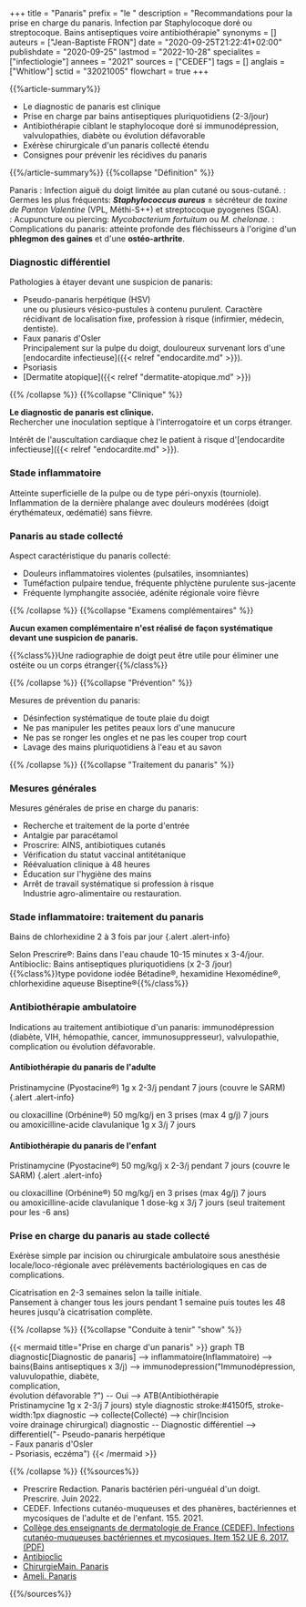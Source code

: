 +++
title = "Panaris"
prefix = "le "
description = "Recommandations pour la prise en charge du panaris. Infection par Staphylocoque doré ou streptocoque. Bains antiseptiques voire antibiothérapie"
synonyms = []
auteurs = ["Jean-Baptiste FRON"]
date = "2020-09-25T21:22:41+02:00"
publishdate = "2020-09-25"
lastmod = "2022-10-28"
specialites = ["infectiologie"]
annees = "2021"
sources = ["CEDEF"]
tags = []
anglais = ["Whitlow"]
sctid = "32021005"
flowchart = true
+++

{{%article-summary%}}

- Le diagnostic de panaris est clinique
- Prise en charge par bains antiseptiques pluriquotidiens (2-3/jour)
- Antibiothérapie ciblant le staphylocoque doré si immunodépression, valvulopathies, diabète ou évolution défavorable
- Exérèse chirurgicale d'un panaris collecté étendu
- Consignes pour prévenir les récidives du panaris

{{%/article-summary%}}
{{%collapse "Définition" %}}

Panaris
: Infection aiguë du doigt limitée au plan cutané ou sous-cutané.
: Germes les plus fréquents: ***Staphylococcus aureus*** ± sécréteur de *toxine de Panton Valentine* (VPL, Méthi-S++) et streptocoque pyogenes (SGA).  
: Acupuncture ou piercing: *Mycobacterium fortuitum* ou *M. chelonae*.
: Complications du panaris: atteinte profonde des fléchisseurs à l'origine d'un **phlegmon des gaines** et d'une **ostéo-arthrite**.

### Diagnostic différentiel

Pathologies à étayer devant une suspicion de panaris:

- Pseudo-panaris herpétique (HSV)  
  une ou plusieurs vésico-pustules à contenu purulent. Caractère récidivant de localisation fixe, profession à risque (infirmier, médecin, dentiste).  
- Faux panaris d'Osler  
  Principalement sur la pulpe du doigt, douloureux survenant lors d'une [endocardite infectieuse]({{< relref "endocardite.md" >}}).
- Psoriasis
- [Dermatite atopique]({{< relref "dermatite-atopique.md" >}})

{{% /collapse %}}
{{%collapse "Clinique" %}}

**Le diagnostic de panaris est clinique.**  
Rechercher une inoculation septique à l'interrogatoire et un corps étranger.

Intérêt de l'auscultation cardiaque chez le patient à risque d'[endocardite infectieuse]({{< relref "endocardite.md" >}}).

### Stade inflammatoire

Atteinte superficielle de la pulpe ou de type péri-onyxis (tourniole).  
Inflammation de la dernière phalange avec douleurs modérées (doigt érythémateux, œdématié) sans fièvre.

### Panaris au stade collecté

Aspect caractéristique du panaris collecté:

- Douleurs inflammatoires violentes (pulsatiles, insomniantes)
- Tuméfaction pulpaire tendue, fréquente phlyctène purulente sus-jacente
- Fréquente lymphangite associée, adénite régionale voire fièvre

{{% /collapse %}}
{{%collapse "Examens complémentaires" %}}

**Aucun examen complémentaire n'est réalisé de façon systématique devant une suspicion de panaris.**

{{%class%}}Une radiographie de doigt peut être utile pour éliminer une ostéite ou un corps étranger{{%/class%}}

{{% /collapse %}}
{{%collapse "Prévention" %}}

Mesures de prévention du panaris:

- Désinfection systématique de toute plaie du doigt
- Ne pas manipuler les petites peaux lors d'une manucure
- Ne pas se ronger les ongles et ne pas les couper trop court
- Lavage des mains pluriquotidiens à l'eau et au savon

{{% /collapse %}}
{{%collapse "Traitement du panaris" %}}

### Mesures générales

Mesures générales de prise en charge du panaris:

- Recherche et traitement de la porte d'entrée
- Antalgie par paracétamol
- Proscrire: AINS, antibiotiques cutanés
- Vérification du statut vaccinal antitétanique
- Réévaluation clinique à 48 heures
- Éducation sur l'hygiène des mains
- Arrêt de travail systématique si profession à risque  
  Industrie agro-alimentaire ou restauration.

### Stade inflammatoire: traitement du panaris

Bains de chlorhexidine 2 à 3 fois par jour
{.alert .alert-info}

Selon Prescrire®: Bains dans l'eau chaude 10-15 minutes x 3-4/jour.  
Antibioclic: Bains antiseptiques pluriquotidiens (x 2-3 /jour)  
{{%class%}}type povidone iodée Bétadine®, hexamidine Hexomédine®, chlorhexidine aqueuse Biseptine®{{%/class%}}

### Antibiothérapie ambulatoire

Indications au traitement antibiotique d'un panaris: immunodépression (diabète, VIH, hémopathie, cancer, immunosuppresseur), valvulopathie, complication ou évolution défavorable.

#### Antibiothérapie du panaris de l'adulte

Pristinamycine (Pyostacine®) 1g x 2-3/j pendant 7 jours (couvre le SARM)
{.alert .alert-info}

ou cloxacilline (Orbénine®) 50 mg/kg/j en 3 prises (max 4 g/j) 7 jours  
ou amoxicilline-acide clavulanique 1g x 3/j 7 jours

#### Antibiothérapie du panaris de l'enfant

Pristinamycine (Pyostacine®) 50 mg/kg/j x 2-3/j pendant 7 jours (couvre le SARM)
{.alert .alert-info}

ou cloxacilline (Orbénine®) 50 mg/kg/j en 3 prises (max 4g/j) 7 jours  
ou amoxicilline-acide clavulanique 1 dose-kg x 3/j 7 jours (seul traitement pour les -6 ans)

### Prise en charge du panaris au stade collecté

Exérèse simple par incision ou chirurgicale ambulatoire sous anesthésie locale/loco-régionale avec prélèvements bactériologiques en cas de complications.

Cicatrisation en 2-3 semaines selon la taille initiale.  
Pansement à changer tous les jours pendant 1 semaine puis toutes les 48 heures jusqu'à cicatrisation complète.

{{% /collapse %}}
{{%collapse "Conduite à tenir" "show" %}}

{{< mermaid title="Prise en charge d'un panaris" >}}
graph TB
  diagnostic[Diagnostic de panaris] --> inflammatoire(Inflammatoire) --> bains(Bains antiseptiques x 3/j) --> immunodepression("Immunodépression,<br>valuvulopathie, diabète,<br>complication,<br>évolution défavorable ?") -- Oui --> ATB(Antibiothérapie<br>Pristinamycine 1g x 2-3/j 7 jours)
  style diagnostic stroke:#4150f5, stroke-width:1px
  diagnostic --> collecte(Collecté) --> chir(Incision<br>voire drainage chirurgical)
  diagnostic -- Diagnostic différentiel --> differentiel("- Pseudo-panaris herpétique<br>- Faux panaris d'Osler<br>- Psoriasis, eczéma")
{{< /mermaid >}}

{{% /collapse %}}
{{%sources%}}

- Prescrire Redaction. Panaris bactérien péri-unguéal d'un doigt. Prescrire. Juin 2022.
- CEDEF. Infections cutanéo-muqueuses et des phanères, bactériennes et mycosiques de l'adulte et de l'enfant. 155. 2021.
- [Collège des enseignants de dermatologie de France (CEDEF). Infections cutanéo-muqueuses bactériennes et mycosiques. Item 152 UE 6. 2017. (PDF)](https://cedef.info/wp-content/uploads/2022/10/11Item-152-UE6-Infections-cutaneo-muqueuses-bacteriennes-et-mycosiques.pdf)
- [Antibioclic](https://antibioclic.com/questionnaire/23)
- [ChirurgieMain. Panaris](http://chirurgiemain.fr/pathologies-main-poignet/traumatismes/panaris/)
- [Ameli. Panaris](https://www.ameli.fr/assure/sante/themes/panaris)

{{%/sources%}}
